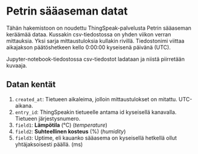 # Petrin sääaseman datat

Tähän hakemistoon on noudettu ThingSpeak-palvelusta Petrin sääaseman
keräämää dataa. Kussakin csv-tiedostossa on yhden viikon verran mittauksia.
Yksi sarja mittaustuloksia kullakin rivillä.
Tiedostonimi viittaa aikajakson päätöshetkeen kello 0:00:00 kyseisenä päivänä (UTC).

Jupyter-notebook-tiedostossa csv-tiedostot ladataan ja niistä piirretään kuvaaja.

## Datan kentät

1. `created_at`: Tietueen aikaleima, jolloin mittaustulokset on mitattu. UTC-aikana.
2. `entry_id`: ThingSpeakin tietueelle antama id kyseisellä kanavalla. Tietueen järjestysnumero.
3. `field1`: **Lämpötila** (°C) (*temperature*)
4. `field2`: **Suhteellinen kosteus** (%) (*humidity*)
5. `field3`: Uptime, eli kauanko sääasema on kyseisellä hetkellä ollut yhtäjaksoisesti päällä. (ms)